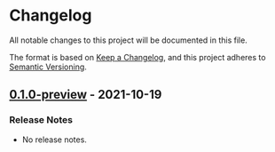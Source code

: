 # Changelog

All notable changes to this project will be documented in this file.

The format is based on [Keep a Changelog](https://keepachangelog.com/en/1.0.0/),
and this project adheres to [Semantic Versioning](https://semver.org/spec/v2.0.0.html).

## [0.1.0-preview](https://github.com/unity-game-framework/ugf-navigation/releases/tag/0.1.0-preview) - 2021-10-19  

### Release Notes

- No release notes.


